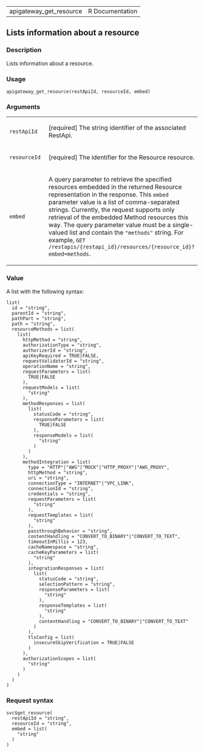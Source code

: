 <table style="width: 100%;">
<tbody>
<tr class="odd">
<td>apigateway_get_resource</td>
<td style="text-align: right;">R Documentation</td>
</tr>
</tbody>
</table>

## Lists information about a resource

### Description

Lists information about a resource.

### Usage

    apigateway_get_resource(restApiId, resourceId, embed)

### Arguments

<table>
<colgroup>
<col style="width: 35%" />
<col style="width: 65%" />
</colgroup>
<tbody>
<tr class="odd">
<td><code id="apigateway_get_resource_:_restApiId">restApiId</code></td>
<td><p>[required] The string identifier of the associated
RestApi.</p></td>
</tr>
<tr class="even">
<td><code
id="apigateway_get_resource_:_resourceId">resourceId</code></td>
<td><p>[required] The identifier for the Resource resource.</p></td>
</tr>
<tr class="odd">
<td><code id="apigateway_get_resource_:_embed">embed</code></td>
<td><p>A query parameter to retrieve the specified resources embedded in
the returned Resource representation in the response. This
<code>embed</code> parameter value is a list of comma-separated strings.
Currently, the request supports only retrieval of the embedded Method
resources this way. The query parameter value must be a single-valued
list and contain the <code>"methods"</code> string. For example,
<code>GET /restapis/{restapi_id}/resources/{resource_id}?embed=methods</code>.</p></td>
</tr>
</tbody>
</table>

### Value

A list with the following syntax:

    list(
      id = "string",
      parentId = "string",
      pathPart = "string",
      path = "string",
      resourceMethods = list(
        list(
          httpMethod = "string",
          authorizationType = "string",
          authorizerId = "string",
          apiKeyRequired = TRUE|FALSE,
          requestValidatorId = "string",
          operationName = "string",
          requestParameters = list(
            TRUE|FALSE
          ),
          requestModels = list(
            "string"
          ),
          methodResponses = list(
            list(
              statusCode = "string",
              responseParameters = list(
                TRUE|FALSE
              ),
              responseModels = list(
                "string"
              )
            )
          ),
          methodIntegration = list(
            type = "HTTP"|"AWS"|"MOCK"|"HTTP_PROXY"|"AWS_PROXY",
            httpMethod = "string",
            uri = "string",
            connectionType = "INTERNET"|"VPC_LINK",
            connectionId = "string",
            credentials = "string",
            requestParameters = list(
              "string"
            ),
            requestTemplates = list(
              "string"
            ),
            passthroughBehavior = "string",
            contentHandling = "CONVERT_TO_BINARY"|"CONVERT_TO_TEXT",
            timeoutInMillis = 123,
            cacheNamespace = "string",
            cacheKeyParameters = list(
              "string"
            ),
            integrationResponses = list(
              list(
                statusCode = "string",
                selectionPattern = "string",
                responseParameters = list(
                  "string"
                ),
                responseTemplates = list(
                  "string"
                ),
                contentHandling = "CONVERT_TO_BINARY"|"CONVERT_TO_TEXT"
              )
            ),
            tlsConfig = list(
              insecureSkipVerification = TRUE|FALSE
            )
          ),
          authorizationScopes = list(
            "string"
          )
        )
      )
    )

### Request syntax

    svc$get_resource(
      restApiId = "string",
      resourceId = "string",
      embed = list(
        "string"
      )
    )
